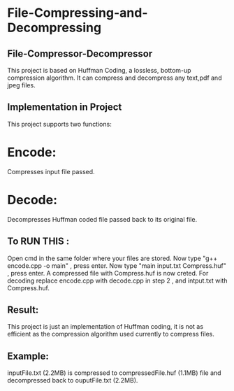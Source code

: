 # File-Compressing-and-Decompressing

## File-Compressor-Decompressor
This project is based on Huffman Coding, a lossless, bottom-up compression algorithm. It can compress and decompress any text,pdf and jpeg files.


## Implementation in Project
This project supports two functions:

# Encode: 
Compresses input file passed.

# Decode: 
Decompresses Huffman coded file passed back to its original file.

## To RUN THIS :
Open cmd in the same folder where your files are stored.
Now type "g++ encode.cpp -o main" , press enter.
Now type "main input.txt Compress.huf" , press enter.
A compressed file with Compress.huf is now creted.
For decoding replace encode.cpp with decode.cpp in step 2 , and intput.txt with Compress.huf.


## Result:
This project is just an implementation of Huffman coding, it is not as efficient as the compression algorithm used currently to compress files.

## Example:
inputFile.txt (2.2MB) is compressed to compressedFile.huf (1.1MB) file and decompressed back to ouputFile.txt (2.2MB).
